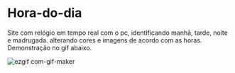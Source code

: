 # Hora-do-dia
Site com relógio em tempo real com o pc, identificando manhã, tarde, noite e madrugada. alterando cores e imagens de acordo com as horas.
Demonstração no gif abaixo.

![ezgif com-gif-maker](https://user-images.githubusercontent.com/101672475/168162960-d5bb3188-3a32-4d1a-98fa-35bca0aa214f.gif)

